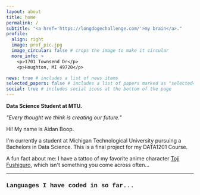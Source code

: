 ```yaml
---
layout: about
title: home
permalink: /
subtitle: "<a href='https://longdogechallenge.com/'>my brain</a>."
profile:
  align: right
  image: prof_pic.jpg
  image_circular: false # crops the image to make it circular
  more_info: >
    <p>1701 Townsend Dr</p>
    <p>Houghton, MI 49720</p>

news: true # includes a list of news items
selected_papers: false # includes a list of papers marked as "selected={true}"
social: true # includes social icons at the bottom of the page
---
```

  **Data Science Student at MTU.**

  *"Every thought we think is creating our future."*

Hi! My name is Aidan Boop.

I'm currently a student at Michigan Technological University pursuing a Bachelors in Data Science. 
This is a final project for my DATA1201 Course. 

A fun fact about me: I have a tattoo of my favorite anime character [Toji Fushiguro](https://jujutsu-kaisen.fandom.com/wiki/Toji_Fushiguro), which isn't something you come across often...

---

<style>
    .icon-size {
        font-size: 60px;
    }
</style>

<div>
    <h3 style="font-family: 'Courier New', Courier, monospace;">Languages I have coded in so far...</h3>
    <p>
        <i class="fa-brands fa-java icon-size"></i>
        <i class="fa-solid fa-code icon-size"></i>
        <i class="fa-brands fa-markdown icon-size"></i>
    </p>
</div>



















<!-- Saved for later use!
Edit `_bibliography/papers.bib` and Jekyll will render your [publications page](/al-folio/publications/) automatically.
This theme is set up to use [Font Awesome icons](https://fontawesome.com/) and [Academicons](https://jpswalsh.github.io/academicons/), like the ones below.-->
